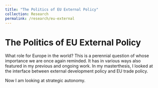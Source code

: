 ```yaml
---
title: "The Politics of EU External Policy"
collection: Research
permalink: /research/eu-external
---
```


The Politics of EU External Policy
======

What role for Europe in the world? This is a perennial question of whose importance we are once again reminded. It has in various ways also featured in my previous and ongoing work. In my masterthesis, I looked at the interface between external development policy and EU trade policy. 

Now I am looking at strategic autonomy.